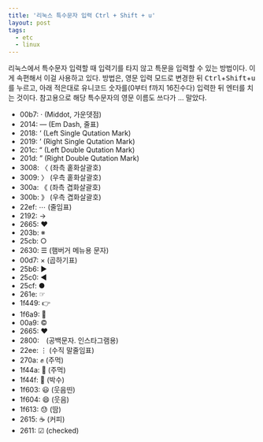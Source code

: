 ```yaml
---
title: '리눅스 특수문자 입력 Ctrl + Shift + u'
layout: post
tags: 
  - etc
  - linux
---
```


리눅스에서 특수문자 입력할 때 입력기를 타지 않고 특문을 입력할 수 있는 방법이다. 이게 속편해서 이걸 사용하고 있다. 방법은, 영문 입력 모드로 변경한 뒤 <kbd>Ctrl</kbd>+<kbd>Shift</kbd>+<kbd>u</kbd>를 누르고, 아래 적은대로 유니코드 숫자를(0부터 f까지 16진수다) 입력한 뒤 엔터를 치는 것이다. 참고용으로 해당 특수문자의 영문 이름도 쓰다가 ... 말았다. 

- 00b7: · (Middot, 가운뎃점)
- 2014: — (Em Dash, 줄표)
- 2018: ‘ (Left Single Qutation Mark)
- 2019: ’ (Right Single Qutation Mark)
- 201c: “ (Left Double Qutation Mark)
- 201d: ” (Right Double Qutation Mark)
- 3008: 〈 (좌측 홑화살괄호)
- 3009: 〉 (우측 홑화살괄호)
- 300a: 《 (좌측 겹화살괄호)
- 300b: 》 (우측 겹화살괄호)
- 22ef: ⋯ (줄임표)
- 2192: → 
- 2665: ♥
- 203b: ※
- 25cb: ○
- 2630: ☰ (햄버거 메뉴용 문자)
- 00d7: × (곱하기표)
- 25b6: ▶ 
- 25c0: ◀ 
- 25cf: ●
- 261e: ☞
- 1f449: 👉
- 1f6a9: 🚩
- 00a9: ©
- 2665: ♥
- 2800: ⠀(공백문자. 인스타그램용)
- 22ee: ⋮ (수직 말줄임표)
- 270a: ✊ (주먹)
- 1f44a: 👊 (주먹)
- 1f44f: 👏 (박수)
- 1f603: 😃 (웃음띤)
- 1f604: 😄 (웃음)
- 1f613: 😓 (땀)
- 2615: ☕ (커피)
- 2611: ☑ (checked)
